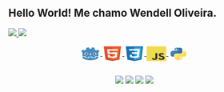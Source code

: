 ## Hello World! Me chamo Wendell Oliveira.

<div>
  <a href="https://github.com/wendelloliiver">
  <img height="150em" src="https://github-readme-stats.vercel.app/api?username=wendelloliiver&show_icons=true&theme=github_dark&include_all_commits=true&count_private=true"/>
  <img height="150em" src="https://github-readme-stats.vercel.app/api/top-langs/?username=wendelloliiver&layout=compact&langs_count=7&theme=github_dark"/>
</div>

<div style="display: inline_block" align="center"><br>
  <img align="center" alt="wendell-godot" height="30" width="40" src="https://github.com/devicons/devicon/blob/master/icons/godot/godot-original.svg">
  <img align="center" alt="wendell-HTML" height="30" width="40" src="https://github.com/devicons/devicon/blob/master/icons/html5/html5-original.svg">
  <img align="center" alt="wendell-CSS" height="30" width="40" src="https://github.com/devicons/devicon/blob/master/icons/css3/css3-original.svg">
  <img align="center" alt="wendell-js" height="30" width="40" src="https://github.com/devicons/devicon/blob/master/icons/javascript/javascript-original.svg">
  <img align="center" alt="wendell-Python" height="30" width="40" src="https://github.com/devicons/devicon/blob/master/icons/python/python-original.svg">
</div>
  
##
 
<div align="center"> 
  <a href="https://www.youtube.com/channel/UC2duCPyCHwbMnoBr81AaDJA" target="_blank"><img src="https://img.shields.io/badge/YouTube-FF0000?style=for-the-badge&logo=youtube&logoColor=white" target="_blank"></a>
  <a href="https://instagram.com/wendelloliiver" target="_blank"><img src="https://img.shields.io/badge/-Instagram-%23E4405F?style=for-the-badge&logo=instagram&logoColor=white" target="_blank"></a>
 	<a href = "mailto:contato.wendelloliveira@gmail.com"><img src="https://img.shields.io/badge/-Gmail-%23333?style=for-the-badge&logo=gmail&logoColor=white" target="_blank"></a>
  <a href="https://www.linkedin.com/in/wendelloliiver/" target="_blank"><img src="https://img.shields.io/badge/-LinkedIn-%230077B5?style=for-the-badge&logo=linkedin&logoColor=white" target="_blank"></a> 
 
<!-- ![Snake animation](https://raw.githubusercontent.com/Platane/snk/output/github-contribution-grid-snake.svg) --> 
</div>
